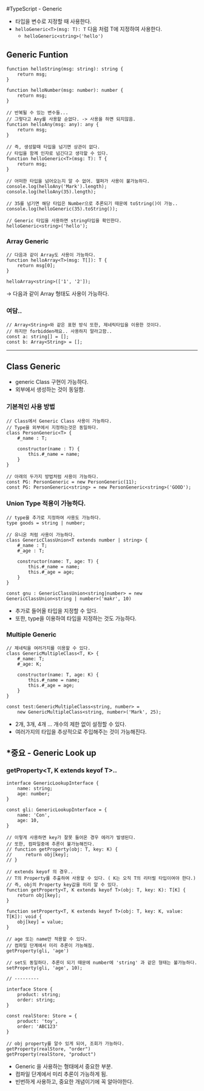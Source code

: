 #TypeScript - Generic

- 타입을 변수로 지정할 때 사용한다.
- `helloGeneric<T>(msg: T): T` 다음 처럼 T에 지정하여 사용한다.
    - `helloGeneric<string>('hello')`

## Generic Funtion

```tsx
function helloString(msg: string): string {
    return msg;
}

function helloNumber(msg: number): number {
    return msg;
}

// 반복될 수 있는 변수들...
// 그렇다고 Any를 사용할 순없다. -> 사용을 하면 되지않음.
function helloAny(msg: any): any {
    return msg;
}

// 즉, 생성할때 타입을 넘기면 상관이 없다.
// 타입을 함께 인자로 넘긴다고 생각할 수 있다.
function helloGeneric<T>(msg: T): T {
    return msg;
}

// 어떠한 타입을 넘어오는지 알 수 없어. 헬퍼가 사용이 불가능하다.
console.log(helloAny('Mark').length);
console.log(helloAny(35).length);

// 35를 넘기면 해당 타입은 Number으로 추론되기 때문에 toString()이 가능..
console.log(helloGeneric(35).toString());

// Generic 타입을 사용하면 string타입을 확인한다.
helloGeneric<string>('hello');
```

### Array Generic

```tsx
// 다음과 같이 Array도 사용이 가능하다.
function helloArray<T>(msg: T[]): T {
    return msg[0];
}

helloArray<string>(['1', '2']);
```

→ 다음과 같이 Array<string> 형태도 사용이 가능하다.

### 여담..

```tsx
// Array<String>와 같은 표현 방식 또한, 제네릭타입을 이용한 것이다.
// 하지만 forbidden래요.. 사용하지 말라고함..
const a: string[] = [];
const b: Array<String> = [];
```

---

## Class Generic

- generic Class 구현이 가능하다.
- 외부에서 생성하는 것이 동일함.

### 기본적인 사용 방법

```tsx
// Class에서 Generic Class 사용이 가능하다.
// Type을 외부에서 지정하는것은 동일하다.
class PersonGeneric<T> {
    #_name : T;

    constructor(name : T) {
        this.#_name = name;
    }
}

// 아래의 두가지 방법처럼 사용이 가능하다.
const PG: PersonGeneric = new PersonGeneric(11);
const PG: PersonGeneric<string> = new PersonGeneric<string>('GOOD');
```

### Union Type 적용이 가능하다.

```tsx
// type을 추가로 지정하여 사용도 가능하다.
type goods = string | number;

// 유니온 처럼 사용이 가능하다.
class GenericClassUnion<T extends number | string> {
    #_name : T;
    #_age : T;

    constructor(name: T, age: T) {
        this.#_name = name;
        this.#_age = age;
    }
}

const gnu : GenericClassUnion<string|number> = new GenericClassUnion<string | number>('makr', 10)
```

- 추가로 들어올 타입을 지정할 수 있다.
- 또한, type을 이용하여 타입을 지정하는 것도 가능하다.

### Multiple Generic

```tsx
// 제네릭을 여러가지를 이용할 수 있다.
class GenericMultipleClass<T, K> {
    #_name: T;
    #_age: K;

    constructor(name: T, age: K) {
        this.#_name = name;
        this.#_age = age;
    }
}

const test:GenericMultipleClass<string, number> =
    new GenericMultipleClass<string, number>('Mark', 25);
```

- 2개, 3개, 4개 ... 개수의 제한 없이 설정할 수 있다.
- 여러가지의 타입을 추상적으로 주입해주는 것이 가능해진다.

## *중요 - Generic Look up

### getProperty<T, K extends keyof T>..

```tsx
interface GenericLookupInterface {
    name: string;
    age: number;
}

const gli: GenericLookupInterface = {
    name: 'Con',
    age: 10,
}

// 이렇게 사용하면 key가 잘못 들어온 경우 에러가 발생된다.
// 또한, 컴파일중에 추론이 불가능해진다.
// function getProperty(obj: T, key: K) {
//     return obj[key];
// }

// extends keyof 의 경우..
// T의 Property를 추출하여 사용할 수 있다. ( K는 오직 T의 리터럴 타입이여야 한다.)
// 즉, obj의 Property key값을 미리 알 수 있다.
function getProperty<T, K extends keyof T>(obj: T, key: K): T[K] {
    return obj[key];
}

function setProperty<T, K extends keyof T>(obj: T, key: K, value: T[K]): void {
    obj[key] = value;
}

// age 또는 name만 적용할 수 있다.
// 컴파일 단계에서 미리 추론이 가능해짐.
getProperty(gli, 'age')

// set도 동일하다. 추론이 되기 때문에 number에 'string' 과 같은 형태는 불가능하다.
setProperty(gli, 'age', 10);

// ---------

interface Store {
    product: string;
    order: string;
}

const realStore: Store = {
    product: 'toy',
    order: 'ABC123'
}

// obj property를 알수 있게 되어, 조회가 가능하다.
getProperty(realStore, "order")
getProperty(realStore, "product")
```

- Generic 을 사용하는 형태에서 중요한 부분.
- 컴파일 단계에서 미리 추론이 가능하게 됨.
- 빈번하게 사용하고, 중요한 개념이기에 꼭 알아야한다.

